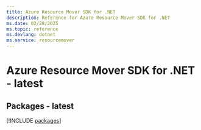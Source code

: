 ```yaml
---
title: Azure Resource Mover SDK for .NET
description: Reference for Azure Resource Mover SDK for .NET
ms.date: 02/28/2025
ms.topic: reference
ms.devlang: dotnet
ms.service: resourcemover
---
```

# Azure Resource Mover SDK for .NET - latest
## Packages - latest
[!INCLUDE [packages](resource-mover-index.md)]